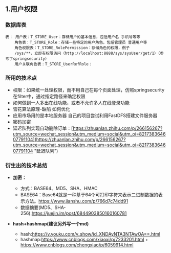 ## 1.用户权限 ##
### 数据库表 ###
	表： 用户表：T_STORE_User：存储用户的基本信息，包括用户名 手机号等等
	    角色表：T_STORE_Role：存储一些特定的用户角色，包括管理员 普通用户等
		角色权限表：T_STORE_RolePermission：存储角色的权限，例子
		/sys/**，立即有权限访问（http://localhost:8888/sys/sysUser/get/1）（参考了springsecurity）
		用户关联角色表：T_STORE_UserRefRole：

### 所用的技术点 ###

- 权限：如果统一处理权限，而不用自己在每个页面处理，仿照springsecurity在filter中，通过指定路径来确定权限
- 如何做到一人多出在线功能，或者不允许多人在线登录功能
- 雪花算法原理-缺陷 如何优化
- 应用市场用的是本地服务器 自己的项目尝试利用FastDFS搭建文件服务器
- 密码加密
- 延迟队列实现自动删除订单：[https://zhuanlan.zhihu.com/p/266156267?utm_source=wechat_session&utm_medium=social&utm_oi=821738364607791104](https://zhuanlan.zhihu.com/p/266156267?utm_source=wechat_session&utm_medium=social&utm_oi=821738364607791104 "延迟队列")


###  衍生出的技术总结 ###
- **加密：**
	- 方式：BASE64、MD5、SHA、HMAC
	- BASE64：Base64就是一种基于64个可打印字符来表示二进制数据的表示方法。https://www.jianshu.com/p/766d7c74dd91
	- 数据摘要(MD5、SHA-256):https://juejin.im/post/6844903850160160781
	

- **hash+hashmap(建议另外写一个md)**
	- hash:https://v.youku.com/v_show/id_XNDAyNTA3NTAwOA==.html
	- hashmap:https://www.cnblogs.com/xiaoxi/p/7233201.html + https://www.cnblogs.com/chengxiao/p/6059914.html